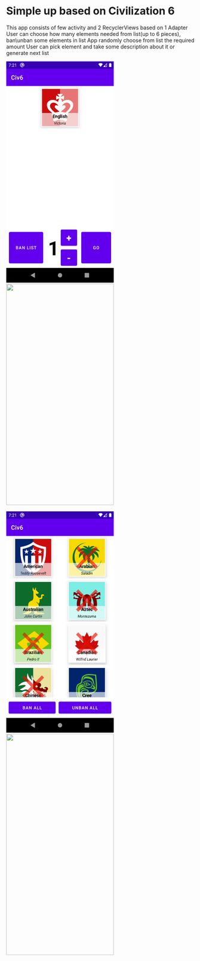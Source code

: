 # Simple up based on Civilization 6
This app consists of few activity and 2 RecyclerViews based on 1 Adapter
User can choose how many elements needed from list(up to 6 pieces), ban\unban some elements in list
App randomly choose from list the required amount
User can pick element and take some description about it or generate next list

<img src="/screenshot/Scr1.png" width="288" height="592"/> <img src="/screenshot/Scr2" width="288" height="592"/>

<img src="/screenshot/Scr3.png" width="288" height="592"/> <img src="/screenshot/Scr4" width="288" height="592"/>
